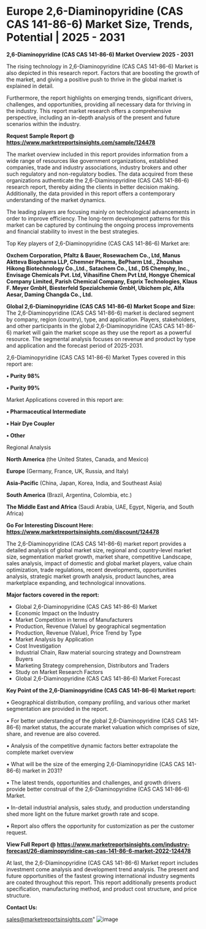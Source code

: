 # Europe 2,6-Diaminopyridine (CAS CAS 141-86-6) Market Size, Trends, Potential | 2025 - 2031

<Strong> 2,6-Diaminopyridine (CAS CAS 141-86-6) Market Overview 2025 - 2031</strong>

The rising technology in 2,6-Diaminopyridine (CAS CAS 141-86-6) Market is also depicted in this research report. Factors that are boosting the growth of the market, and giving a positive push to thrive in the global market is explained in detail.

Furthermore, the report highlights on emerging trends, significant drivers, challenges, and opportunities, providing all necessary data for thriving in the industry. This report market research offers a comprehensive perspective, including an in-depth analysis of the present and future scenarios within the industry.

<strong>Request Sample Report @ <a href=https://www.marketreportsinsights.com/sample/124478>https://www.marketreportsinsights.com/sample/124478</a></strong>

The market overview included in this report provides information from a wide range of resources like government organizations, established companies, trade and industry associations, industry brokers and other such regulatory and non-regulatory bodies. The data acquired from these organizations authenticate the 2,6-Diaminopyridine (CAS CAS 141-86-6) research report, thereby aiding the clients in better decision making. Additionally, the data provided in this report offers a contemporary understanding of the market dynamics.

The leading players are focusing mainly on technological advancements in order to improve efficiency. The long-term development patterns for this market can be captured by continuing the ongoing process improvements and financial stability to invest in the best strategies.

Top Key players of 2,6-Diaminopyridine (CAS CAS 141-86-6) Market are:

<strong>Oxchem Corporation, Pfaltz & Bauer, Rosewachem Co., Ltd, Manus Aktteva Biopharma LLP, Chemner Pharma, BePharm Ltd., Zhoushan Hikong Biotechnology Co.,Ltd., Satachem Co., Ltd., DS Chemphy, Inc., Envisage Chemicals Pvt. Ltd, Vihasifine Chem Pvt Ltd, Hongye Chemical Company Limited, Parish Chemical Company, Esprix Technologies, Klaus F. Meyer GmbH, Biesterfeld Spezialchemie GmbH, Ubichem plc, Alfa Aesar, Daming Changda Co., Ltd.</strong>

<strong><b>Global 2,6-Diaminopyridine (CAS CAS 141-86-6) Market Scope and Size:</b></strong>
The 2,6-Diaminopyridine (CAS CAS 141-86-6) market is declared segment by company, region (country), type, and application. Players, stakeholders, and other participants in the global 2,6-Diaminopyridine (CAS CAS 141-86-6) market will gain the market scope as they use the report as a powerful resource. The segmental analysis focuses on revenue and product by type and application and the forecast period of 2025-2031.

2,6-Diaminopyridine (CAS CAS 141-86-6) Market Types covered in this report are:

<strong>• Purity 98%

• Purity 99%</strong>

Market Applications covered in this report are:

<strong>• Pharmaceutical Intermediate

• Hair Dye Coupler

• Other</strong> 

Regional Analysis

<strong>North America</strong> (the United States, Canada, and Mexico)

<strong>Europe</strong> (Germany, France, UK, Russia, and Italy)

<strong>Asia-Pacific</strong> (China, Japan, Korea, India, and Southeast Asia)

<strong>South America</strong> (Brazil, Argentina, Colombia, etc.)

<strong>The Middle East and Africa</strong> (Saudi Arabia, UAE, Egypt, Nigeria, and South Africa)

<strong>Go For Interesting Discount Here: <a href=https://www.marketreportsinsights.com/discount/124478>https://www.marketreportsinsights.com/discount/124478</a></strong>

The 2,6-Diaminopyridine (CAS CAS 141-86-6) market report provides a detailed analysis of global market size, regional and country-level market size, segmentation market growth, market share, competitive Landscape, sales analysis, impact of domestic and global market players, value chain optimization, trade regulations, recent developments, opportunities analysis, strategic market growth analysis, product launches, area marketplace expanding, and technological innovations.

<strong><b>Major factors covered in the report:</b></strong>
<ul>
  <li>Global 2,6-Diaminopyridine (CAS CAS 141-86-6) Market </li>
  <li>Economic Impact on the Industry</li>
  <li>Market Competition in terms of Manufacturers</li>
  <li>Production, Revenue (Value) by geographical segmentation</li>
  <li>Production, Revenue (Value), Price Trend by Type</li>
  <li>Market Analysis by Application</li>
  <li>Cost Investigation</li>
  <li>Industrial Chain, Raw material sourcing strategy and Downstream Buyers</li>
  <li>Marketing Strategy comprehension, Distributors and Traders</li>
  <li>Study on Market Research Factors</li>
  <li>Global 2,6-Diaminopyridine (CAS CAS 141-86-6) Market Forecast</li>
</ul>

<strong><b>Key Point of the 2,6-Diaminopyridine (CAS CAS 141-86-6) Market report:</b></strong>

• Geographical distribution, company profiling, and various other market segmentation are provided in the report.

• For better understanding of the global 2,6-Diaminopyridine (CAS CAS 141-86-6) market status, the accurate market valuation which comprises of size, share, and revenue are also covered.

• Analysis of the competitive dynamic factors better extrapolate the complete market overview

• What will be the size of the emerging 2,6-Diaminopyridine (CAS CAS 141-86-6) market in 2031?

• The latest trends, opportunities and challenges, and growth drivers provide better construal of the 2,6-Diaminopyridine (CAS CAS 141-86-6) Market.

• In-detail industrial analysis, sales study, and production understanding shed more light on the future market growth rate and scope.

• Report also offers the opportunity for customization as per the customer request.

<strong><b>View Full Report @ <a href=https://www.marketreportsinsights.com/industry-forecast/26-diaminopyridine-cas-cas-141-86-6-market-2022-124478>https://www.marketreportsinsights.com/industry-forecast/26-diaminopyridine-cas-cas-141-86-6-market-2022-124478</a></b></strong>


At last, the 2,6-Diaminopyridine (CAS CAS 141-86-6) Market report includes investment come analysis and development trend analysis. The present and future opportunities of the fastest growing international industry segments are coated throughout this report. This report additionally presents product specification, manufacturing method, and product cost structure, and price structure.

<strong>Contact Us:</strong>

sales@marketreportsinsights.com"
![image](https://github.com/user-attachments/assets/2f3f1b48-d55b-49d5-a2a8-cf3ceba1938b)

